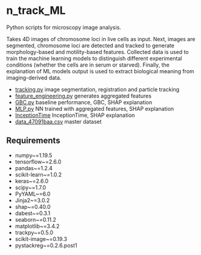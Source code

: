 # n_track_ML


Python scripts for microscopy image analysis. 

Takes 4D images of chromosome loci in live cells as input. Next, images are segmented, chromosome loci are detected and tracked to generate morphology-based and motility-based features. 
Collected data is used to train the machine learning models to distinguish different experimental conditions (whether the cells are in serum or starved). Finally, the explanation of ML models output is used to extract biological meaning from imaging-derived data.

* [tracking.py](https://github.com/redchuk/n_track_ML/blob/master/to_become_public/tracking.py)    image segmentation, registration and particle tracking
* [feature_engineering.py](https://github.com/hajaalin/n_track_ML/blob/master/to_become_public/feature_engineering.py)    generates aggregated features
* [GBC.py](https://github.com/hajaalin/n_track_ML/blob/master/to_become_public/GBC.py)    baseline performance, GBC, SHAP explanation
* [MLP.py](https://github.com/hajaalin/n_track_ML/blob/master/to_become_public/MLP.py)    NN trained with aggregated features, SHAP explanation
* [InceptionTime](https://github.com/hajaalin/n_track_ML/tree/code_review/scripts/tsc)    InceptionTime, SHAP explanation
* [data_47091baa.csv](https://github.com/hajaalin/n_track_ML/blob/master/to_become_public/tracking_output/data_47091baa.csv)    master dataset 

## Requirements

- numpy~=1.19.5
- tensorflow~=2.6.0
- pandas~=1.2.4
- scikit-learn~=1.0.2
- keras~=2.6.0
- scipy~=1.7.0
- PyYAML~=6.0
- Jinja2~=3.0.2
- shap~=0.40.0
- dabest~=0.3.1
- seaborn~=0.11.2
- matplotlib~=3.4.2
- trackpy~=0.5.0
- scikit-image~=0.19.3
- pystackreg~=0.2.6.post1

